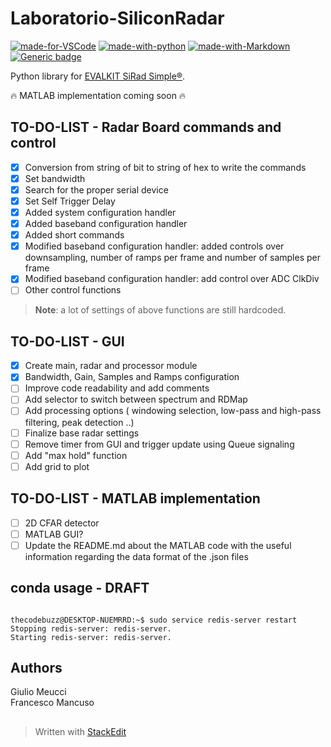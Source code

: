 # Laboratorio-SiliconRadar
[![made-for-VSCode](https://img.shields.io/badge/Made%20for-VSCode-1f425f.svg)](https://code.visualstudio.com/)
[![made-with-python](https://img.shields.io/badge/Made%20with-Python-1f425f.svg)](https://www.python.org/)
[![made-with-Markdown](https://img.shields.io/badge/Made%20with-Markdown-1f425f.svg)](http://commonmark.org)
[![Generic badge](https://img.shields.io/badge/siRad%20Simple%20firmware-1.4.4-green.svg)](https://siliconradar.com/wp/)


Python library for [EVALKIT SiRad Simple®](https://siliconradar.com/evalkits/).

:fire: MATLAB implementation coming soon :fire:

## TO-DO-LIST - Radar Board commands and control
 - [x] Conversion from string of bit to string of hex to write the commands
 - [x] Set bandwidth
 - [x] Search for the proper serial device
 - [x] Set Self Trigger Delay
 - [x] Added system configuration handler
 - [x] Added baseband configuration handler
 - [x] Added short commands
 - [x] Modified baseband configuration handler: added controls over downsampling, number of ramps per frame and number of samples per frame
 - [x] Modified baseband configuration handler: add control over ADC ClkDiv
 - [ ] Other control functions

> **Note**: a lot of settings of above functions are still hardcoded.

## TO-DO-LIST - GUI
 - [x] Create main, radar and processor module
 - [x] Bandwidth, Gain, Samples and Ramps configuration 
 - [ ] Improve code readability and add comments
 - [ ] Add selector to switch between spectrum and RDMap
 - [ ] Add processing options ( windowing selection, low-pass and high-pass filtering, peak detection ..)
 - [ ] Finalize base radar settings
 - [ ] Remove timer from GUI and trigger update using Queue signaling
 - [ ] Add "max hold" function 
 - [ ] Add grid to plot
 
 ## TO-DO-LIST - MATLAB implementation
 - [ ] 2D CFAR detector
 - [ ] MATLAB GUI?
 - [ ] Update the README.md about the MATLAB code with the useful information regarding the data format of the .json files

## conda usage - DRAFT
```console

thecodebuzz@DESKTOP-NUEMRRD:~$ sudo service redis-server restart
Stopping redis-server: redis-server.
Starting redis-server: redis-server.

```

## Authors
Giulio Meucci \
Francesco Mancuso

## 
> Written with [StackEdit](https://stackedit.io/)
